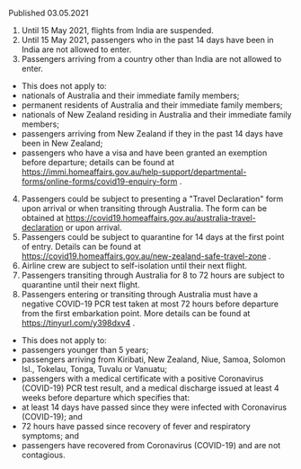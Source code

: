 Published 03.05.2021
1. Until 15 May 2021, flights from India are suspended.
2. Until 15 May 2021, passengers who in the past 14 days have been in India are not allowed to enter.
3. Passengers arriving from a country other than India are not allowed to enter.
- This does not apply to:
- nationals of Australia and their immediate family members;
- permanent residents of Australia and their immediate family members;
- nationals of New Zealand residing in Australia and their immediate family members;
- passengers arriving from New Zealand if they in the past 14 days have been in New Zealand;
- passengers who have a visa and have been granted an exemption before departure; details can be found at <a href="https://immi.homeaffairs.gov.au/help-support/departmental-forms/online-forms/covid19-enquiry-form">https://immi.homeaffairs.gov.au/help-support/departmental-forms/online-forms/covid19-enquiry-form</a> .
4. Passengers could be subject to presenting a "Travel Declaration" form upon arrival or when transiting through Australia. The form can be obtained at <a href="https://covid19.homeaffairs.gov.au/australia-travel-declaration">https://covid19.homeaffairs.gov.au/australia-travel-declaration</a> or upon arrival.
5. Passengers could be subject to quarantine for 14 days at the first point of entry. Details can be found at <a href="https://covid19.homeaffairs.gov.au/new-zealand-safe-travel-zone">https://covid19.homeaffairs.gov.au/new-zealand-safe-travel-zone</a> .
6. Airline crew are subject to self-isolation until their next flight.
7. Passengers transiting through Australia for 8 to 72 hours are subject to quarantine until their next flight.
8. Passengers entering or transiting through Australia must have a negative COVID-19 PCR test taken at most 72 hours before departure from the first embarkation point. More details can be found at <a href="https://tinyurl.com/y398dxv4">https://tinyurl.com/y398dxv4</a> .
- This does not apply to:
- passengers younger than 5 years;
- passengers arriving from Kiribati, New Zealand, Niue, Samoa, Solomon Isl., Tokelau, Tonga, Tuvalu or Vanuatu;
- passengers with a medical certificate with a positive Coronavirus (COVID-19) PCR test result, and a medical discharge issued at least 4 weeks before departure which specifies that:
- at least 14 days have passed since they were infected with Coronavirus (COVID-19); and
- 72 hours have passed since recovery of fever and respiratory symptoms; and
- passengers have recovered from Coronavirus (COVID-19) and are not contagious.

